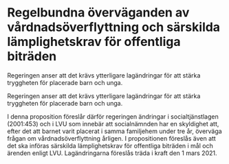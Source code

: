 # Regelbundna överväganden av vårdnadsöverflyttning och särskilda lämplighetskrav för offentliga biträden

Regeringen anser att det krävs ytterligare lagändringar för att stärka tryggheten för placerade barn och unga.

Regeringen anser att det krävs ytterligare lagändringar för att stärka tryggheten för placerade barn och unga.

I denna proposition föreslår därför regeringen ändringar i socialtjänstlagen (2001:453) och i LVU som innebär att socialnämnden har en skyldighet att, efter det att barnet varit placerat i samma familjehem under tre år, överväga frågan om vårdnadsöverflyttning årligen. I propositionen föreslås även att det ska införas särskilda lämplighetskrav för offentliga biträden i mål och ärenden enligt LVU. Lagändringarna föreslås träda i kraft den 1 mars 2021.
